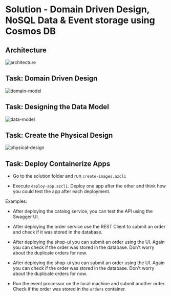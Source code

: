 # Solution - Domain Driven Design, NoSQL Data & Event storage using Cosmos DB

## Architecture

![architecture](_images/app.png)

## Task: Domain Driven Design

![domain-model](_images/domain-model.png)

## Task: Designing the Data Model

![data-model](_images/data-model.png)

## Task: Create the Physical Design

![physical-design](_images/physical-design.png)

## Task: Deploy Containerize Apps

- Go to the solution folder and run `create-images.azcli`

- Execute `deploy-app.azcli`. Deploy one app after the other and think how you could test the app after each deployment.

Examples:

- After deploying the catalog service, you can test the API using the Swagger UI.

- After deploying the order service use the REST Client to submit an order and check if it was stored in the database.

- After deploying the shop-ui you can submit an order using the UI. Again you can check if the order was stored in the database. Don't worry about the duplicate orders for now.

- After deploying the shop-ui you can submit an order using the UI. Again you can check if the order was stored in the database. Don't worry about the duplicate orders for now.

- Run the event processor on the local machine and submit another order. Check if the order was stored in the `orders` container.